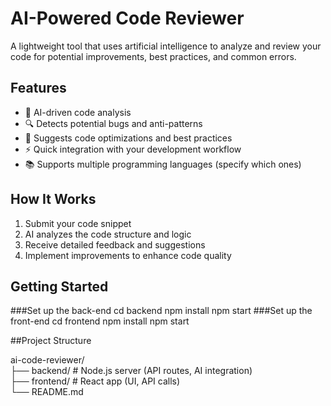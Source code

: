 # AI-Powered Code Reviewer

A lightweight tool that uses artificial intelligence to analyze and review your code for potential improvements, best practices, and common errors.

## Features

- 🤖 AI-driven code analysis
- 🔍 Detects potential bugs and anti-patterns
- 📝 Suggests code optimizations and best practices
- ⚡ Quick integration with your development workflow
- 📚 Supports multiple programming languages (specify which ones)

## How It Works

1. Submit your code snippet
2. AI analyzes the code structure and logic
3. Receive detailed feedback and suggestions
4. Implement improvements to enhance code quality

## Getting Started

###Set up the back-end
cd backend
npm install
npm start
###Set up the front-end
cd frontend
npm install
npm start

##Project Structure

ai-code-reviewer/  
├── backend/           # Node.js server (API routes, AI integration)  
├── frontend/          # React app (UI, API calls)  
└── README.md  
